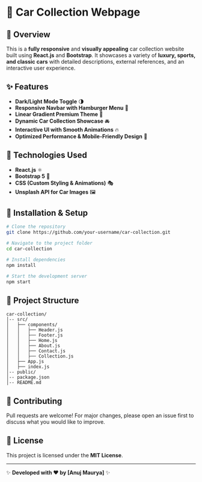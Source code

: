 # 🚗 Car Collection Webpage

## 🌟 Overview
This is a **fully responsive** and **visually appealing** car collection website built using **React.js** and **Bootstrap**. It showcases a variety of **luxury, sports, and classic cars** with detailed descriptions, external references, and an interactive user experience.

## ✨ Features
- **Dark/Light Mode Toggle** 🌗
- **Responsive Navbar with Hamburger Menu** 🍔
- **Linear Gradient Premium Theme** 🎨
- **Dynamic Car Collection Showcase** 🚘
- **Interactive UI with Smooth Animations** 🔥
- **Optimized Performance & Mobile-Friendly Design** 📱

## 🔧 Technologies Used
- **React.js** ⚛️
- **Bootstrap 5** 🎨
- **CSS (Custom Styling & Animations)** 🎭
- **Unsplash API for Car Images** 🖼️

## 🚀 Installation & Setup
```bash
# Clone the repository
git clone https://github.com/your-username/car-collection.git

# Navigate to the project folder
cd car-collection

# Install dependencies
npm install

# Start the development server
npm start
```

## 📂 Project Structure
```
car-collection/
│-- src/
│   ├── components/
│   │   ├── Header.js
│   │   ├── Footer.js
│   │   ├── Home.js
│   │   ├── About.js
│   │   ├── Contact.js
│   │   ├── Collection.js
│   ├── App.js
│   ├── index.js
│-- public/
│-- package.json
│-- README.md
```


## 🤝 Contributing
Pull requests are welcome! For major changes, please open an issue first to discuss what you would like to improve.

## 📜 License
This project is licensed under the **MIT License**.

---
✨ **Developed with ❤️ by [Anuj Maurya]** ✨

